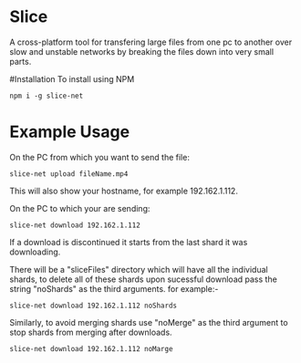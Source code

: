 # Slice
A cross-platform tool for transfering large files from one pc to another over slow and unstable networks by breaking the files down into very small parts.

#Installation
To install using NPM
```
npm i -g slice-net
```

# Example Usage

On the PC from which you want to send the file:
```
slice-net upload fileName.mp4
```
This will also show your hostname, for example 192.162.1.112.

On the PC to which your are sending:
```
slice-net download 192.162.1.112
```

If a download is discontinued it starts from the last shard it was downloading.

There will be a "sliceFiles" directory which will have all the individual shards, to delete all of these shards upon sucessful download pass the string "noShards" as the third arguments. for example:-
```
slice-net download 192.162.1.112 noShards
```

Similarly, to avoid merging shards use "noMerge" as the third argument to stop shards from merging after downloads.
```
slice-net download 192.162.1.112 noMarge
```

